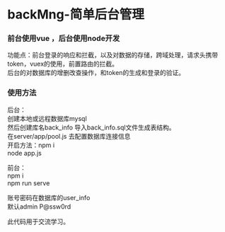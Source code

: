 # backMng-简单后台管理
### 前台使用vue ，后台使用node开发  

功能点：前台登录的响应和拦截，以及对数据的存储，跨域处理，请求头携带token，vuex的使用，前置路由的拦截。  
后台的对数据库的增删改查操作，和token的生成和登录的验证。

### 使用方法

后台：  
创建本地或远程数据库mysql  
然后创建库名back_info 导入back_info.sql文件生成表结构。  
在server/app/pool.js 去配置数据库连接信息  
开启方法：npm i   
node app.js

前台：  
npm i   
npm run serve

账号密码在数据库的user_info  
默认admin P@ssw0rd  


此代码用于交流学习。
